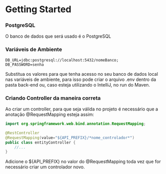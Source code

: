 # Getting Started

### PostgreSQL

O banco de dados que será usado é o PostgreSQL

### Variáveis de Ambiente

```DB_USER=nomeUsuario;
DB_URL=jdbc:postgresql://localhost:5432/nomeBanco;
DB_PASSWORD=senha

```

Substitua os valores para que tenha acesso no seu banco de dados local nas variáveis de ambiente, para isso pode criar o arquivo .env dentro da pasta back-end ou, caso esteja utilizando o IntelliJ, no run do Maven.

### Criando Controller da maneira correta

Ao criar um controller, para que seja válida no projeto é necessário que a anotação @RequestMapping esteja assim:

```java
import org.springframework.web.bind.annotation.RequestMapping;

@RestController
@RequestMapping(value="${API_PREFIX}/*nome_controlador*")
public class entityController {
    //...
}
```

Adicione o ${API_PREFIX} no valor do @RequestMapping toda vez que for necessário criar um controlador novo.
